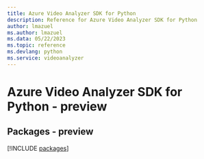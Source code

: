 ```yaml
---
title: Azure Video Analyzer SDK for Python
description: Reference for Azure Video Analyzer SDK for Python
author: lmazuel
ms.author: lmazuel
ms.data: 05/22/2023
ms.topic: reference
ms.devlang: python
ms.service: videoanalyzer
---
```

# Azure Video Analyzer SDK for Python - preview
## Packages - preview
[!INCLUDE [packages](video-analyzer-index.md)]